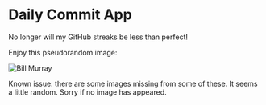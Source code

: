 Daily Commit App
================
No longer will my GitHub streaks be less than perfect!

Enjoy this pseudorandom image:

![Bill Murray](http://www.fillmurray.com/800/100 "Bill Murray")

Known issue: there are some images missing from some of these. It seems a little random. Sorry if no image has appeared.